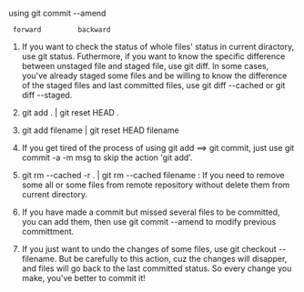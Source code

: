 using git commit --amend

     forward         backward             

1. If you want to check the status of whole files' status in current diractory, use git status. Futhermore, if you want to know the specific difference between unstaged file and staged file, use git diff. In some cases, you've already staged some files and be willing to know the difference of the staged files and last committed files, use git diff --cached or git diff --staged. 


2. git add .    |    git reset HEAD .   

3. git add filename    |    git reset HEAD filename

4. If you get tired of the process of using git add ==> git commit, just use git commit -a -m msg to skip the action 'git add'.

5. git rm --cached -r . |    git rm --cached filename : If you need to remove some all or some files from remote repository without delete them from current directory.


6. If you have made a commit but missed several files to be committed, you can add them, then use git commit --amend to modify previous committment.

7.  If you just want to undo the changes of some files, use git checkout -- filename. But be carefully to this action, cuz the changes will disapper, and files will go back to the last committed status. So every change you make, you've better to commit it!



